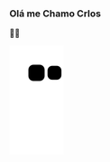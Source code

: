 ###  Olá  me Chamo Crlos 

👨‍🎓
















![ Animação de cobra ](https://github.com/rafaballerini/rafaballerini/blob/output/github-contribution-grid-snake.svg)
